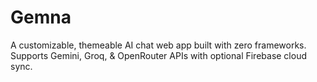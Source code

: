 # Gemna
A customizable, themeable AI chat web app built with zero frameworks. Supports Gemini, Groq, &amp; OpenRouter APIs with optional Firebase cloud sync.
